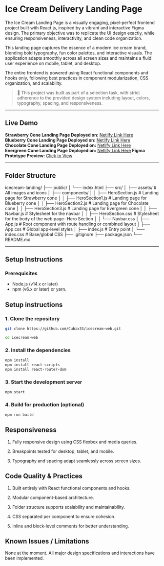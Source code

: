 # Ice Cream Delivery Landing Page

The Ice Cream Landing Page is a visually engaging, pixel-perfect frontend project built with React.js, inspired by a vibrant and interactive Figma design. The primary objective was to replicate the UI design exactly, while ensuring responsiveness, interactivity, and clean code organization.

This landing page captures the essence of a modern ice cream brand, blending bold typography, fun color palettes, and interactive visuals. The application adapts smoothly across all screen sizes and maintains a fluid user experience on mobile, tablet, and desktop.

The entire frontend is powered using React functional components and hooks only, following best practices in component modularization, CSS organization, and scalability.



> 🎯 This project was built as part of a selection task, with strict adherence to the provided design system including layout, colors, typography, spacing, and responsiveness.

---

## Live Demo

**Strawberry Cone Landing Page Deployed on:** [Netlify Link Here](https://strawberry-cone-icecream.netlify.app/)  
**Blueberry Cone Landing Page Deployed on:** [Netlify Link Here](https://blueberry-cone-icecream.netlify.app/)  
**Chocolate Cone Landing Page Deployed on:** [Netlify Link Here](https://chocolate-cone-icecream.netlify.app/)   
**Evergreen Cone Landing Page Deployed on:** [Netlify Link Here](https://icecream-delivery.netlify.app/) 
**Figma Prototype Preview:** [Click to View](https://www.figma.com/proto/7wBPILkI59YRNAhIz2IWr9/Ice-Cream?page-id=0%3A1&node-id=1-17&viewport=435%2C53%2C0.11&t=zUaIQitWqVhKiM37-1&scaling=scale-down&content-scaling=fixed)

---

##  Folder Structure

icecream-landing/
├── public/
│   └── index.html
├── src/
│   ├── assets/               # All images and icons
│   ├── components/
│   │   ├── HeroSection.js       # Landing page for Strawberry cone
│   │   ├── HeroSection1.js      # Landing page for Blueberry cone
│   │   ├── HeroSection2.js      # Landing page for Chocolate cone
│   │   ├── HeroSection3.js      # Landing page for Evergreen cone
│   │   ├── Navbar.js            # Stylesheet for the navbar
│   │   ├── HeroSection.css      # Stylesheet for the body of the web page- Hero Section
│   │   └── Navbar.css
│   ├── App.js                  # Root component with route handling or combined layout
│   ├── App.css                 # Global app-level styles
│   ├── index.js                # Entry point
│   └── index.css               # Base/global CSS
├── .gitignore
├── package.json
└── README.md


---

## Setup Instructions

### Prerequisites
- Node.js (v14.x or later)
- npm (v6.x or later) or yarn.

## Setup instructions 

### 1. Clone the repository 
```bash
git clone https://github.com/Cubix33/icecream-web.git

cd icecream-web
```
### 2. Install the dependencies 
 ```bash
npm install
npm install react-scripts 
npm install react-router-dom
```
### 3. Start the development server
```bash
npm start
```
### 4. Build for production (optional)
 ```bash
npm run build
```

## Responsiveness
1. Fully responsive design using CSS flexbox and media queries.

2. Breakpoints tested for desktop, tablet, and mobile.

3. Typography and spacing adapt seamlessly across screen sizes.

## Code Quality & Practices
1. Built entirely with React functional components and hooks.

2. Modular component-based architecture.

3. Folder structure supports scalability and maintainability.

4. CSS separated per component to ensure cohesion.

5. Inline and block-level comments for better understanding.

## Known Issues / Limitations
None at the moment. All major design specifications and interactions have been implemented.
